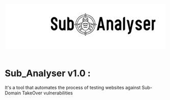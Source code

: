 ![](Sub_images/sub_logo.jpg)  <br>
<br>

# Sub_Analyser v1.0 :
It's a tool that automates the process of testing websites against Sub-Domain TakeOver vulnerabilities


